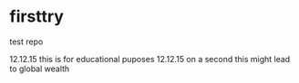 # firsttry
test repo

12.12.15 this is for educational puposes
12.12.15 on a second this might lead to global wealth
